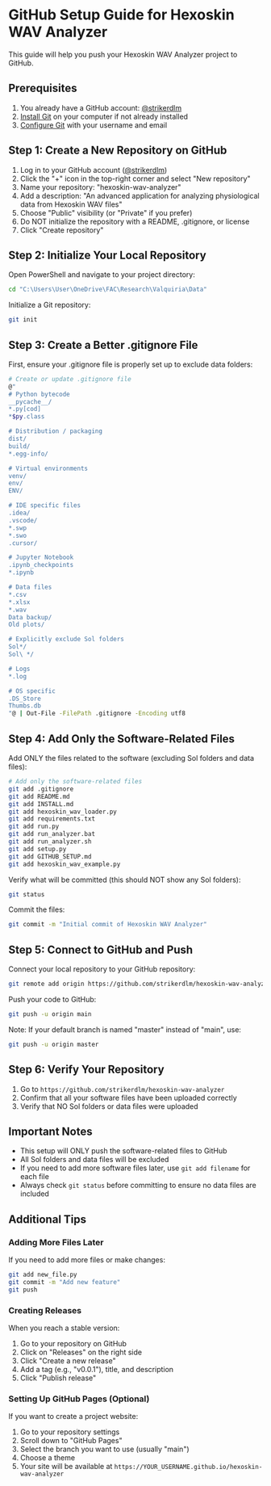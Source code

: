 # GitHub Setup Guide for Hexoskin WAV Analyzer

This guide will help you push your Hexoskin WAV Analyzer project to GitHub.

## Prerequisites

1. You already have a GitHub account: [@strikerdlm](https://github.com/strikerdlm)
2. [Install Git](https://git-scm.com/downloads) on your computer if not already installed
3. [Configure Git](https://docs.github.com/en/get-started/quickstart/set-up-git) with your username and email

## Step 1: Create a New Repository on GitHub

1. Log in to your GitHub account ([@strikerdlm](https://github.com/strikerdlm))
2. Click the "+" icon in the top-right corner and select "New repository"
3. Name your repository: "hexoskin-wav-analyzer"
4. Add a description: "An advanced application for analyzing physiological data from Hexoskin WAV files"
5. Choose "Public" visibility (or "Private" if you prefer)
6. Do NOT initialize the repository with a README, .gitignore, or license
7. Click "Create repository"

## Step 2: Initialize Your Local Repository

Open PowerShell and navigate to your project directory:

```bash
cd "C:\Users\User\OneDrive\FAC\Research\Valquiria\Data"
```

Initialize a Git repository:

```bash
git init
```

## Step 3: Create a Better .gitignore File

First, ensure your .gitignore file is properly set up to exclude data folders:

```bash
# Create or update .gitignore file
@"
# Python bytecode
__pycache__/
*.py[cod]
*$py.class

# Distribution / packaging
dist/
build/
*.egg-info/

# Virtual environments
venv/
env/
ENV/

# IDE specific files
.idea/
.vscode/
*.swp
*.swo
.cursor/

# Jupyter Notebook
.ipynb_checkpoints
*.ipynb

# Data files
*.csv
*.xlsx
*.wav
Data backup/
Old plots/

# Explicitly exclude Sol folders
Sol*/
Sol\ */

# Logs
*.log

# OS specific
.DS_Store
Thumbs.db
"@ | Out-File -FilePath .gitignore -Encoding utf8
```

## Step 4: Add Only the Software-Related Files

Add ONLY the files related to the software (excluding Sol folders and data files):

```bash
# Add only the software-related files
git add .gitignore
git add README.md
git add INSTALL.md
git add hexoskin_wav_loader.py
git add requirements.txt
git add run.py
git add run_analyzer.bat
git add run_analyzer.sh
git add setup.py
git add GITHUB_SETUP.md
git add hexoskin_wav_example.py
```

Verify what will be committed (this should NOT show any Sol folders):

```bash
git status
```

Commit the files:

```bash
git commit -m "Initial commit of Hexoskin WAV Analyzer"
```

## Step 5: Connect to GitHub and Push

Connect your local repository to your GitHub repository:

```bash
git remote add origin https://github.com/strikerdlm/hexoskin-wav-analyzer.git
```

Push your code to GitHub:

```bash
git push -u origin main
```

Note: If your default branch is named "master" instead of "main", use:

```bash
git push -u origin master
```

## Step 6: Verify Your Repository

1. Go to `https://github.com/strikerdlm/hexoskin-wav-analyzer`
2. Confirm that all your software files have been uploaded correctly
3. Verify that NO Sol folders or data files were uploaded

## Important Notes

- This setup will ONLY push the software-related files to GitHub
- All Sol folders and data files will be excluded
- If you need to add more software files later, use `git add filename` for each file
- Always check `git status` before committing to ensure no data files are included

## Additional Tips

### Adding More Files Later

If you need to add more files or make changes:

```bash
git add new_file.py
git commit -m "Add new feature"
git push
```

### Creating Releases

When you reach a stable version:

1. Go to your repository on GitHub
2. Click on "Releases" on the right side
3. Click "Create a new release"
4. Add a tag (e.g., "v0.0.1"), title, and description
5. Click "Publish release"

### Setting Up GitHub Pages (Optional)

If you want to create a project website:

1. Go to your repository settings
2. Scroll down to "GitHub Pages"
3. Select the branch you want to use (usually "main")
4. Choose a theme
5. Your site will be available at `https://YOUR_USERNAME.github.io/hexoskin-wav-analyzer` 